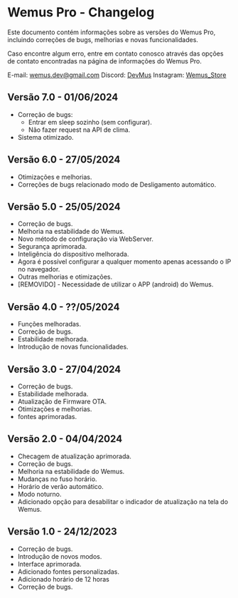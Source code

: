 # Wemus Pro - Changelog

Este documento contém informações sobre as versões do Wemus Pro, incluindo correções de bugs, melhorias e novas funcionalidades.

Caso encontre algum erro, entre em contato conosco através das opções de contato encontradas na página de informações do Wemus Pro. 

E-mail: [wemus.dev@gmail.com](mailto:wemus.dev@gmail.com?subject=Help%20with%20Wemus)
Discord: [DevMus](https://discord.com/users/692385957592432691)
Instagram: [Wemus_Store](https://www.instagram.com/wemus_store)

## Versão 7.0 - 01/06/2024

- Correção de bugs:
  - Entrar em sleep sozinho (sem configurar).
  - Não fazer request na API de clima.
- Sistema otimizado.

  
## Versão 6.0 - 27/05/2024

- Otimizações e melhorias.
- Correções de bugs relacionado modo de Desligamento automático.
  
## Versão 5.0 - 25/05/2024

- Correção de bugs.
- Melhoria na estabilidade do Wemus.
- Novo método de configuração via WebServer.
- Segurança aprimorada.
- Inteligência do dispositivo melhorada.
- Agora é possível configurar a qualquer momento apenas acessando o IP no navegador.
- Outras melhorias e otimizações.
- [REMOVIDO] - Necessidade de utilizar o APP (android) do Wemus.

## Versão 4.0 - ??/05/2024

- Funções melhoradas.
- Correção de bugs.
- Estabilidade melhorada.
- Introdução de novas funcionalidades.

## Versão 3.0 - 27/04/2024

- Correção de bugs.
- Estabilidade melhorada.
- Atualização de Firmware OTA.
- Otimizações e melhorias.
- fontes aprimoradas.

## Versão 2.0 - 04/04/2024

- Checagem de atualização aprimorada.
- Correção de bugs.
- Melhoria na estabilidade do Wemus.
- Mudanças no fuso horário.
- Horário de verão automático.
- Modo noturno.
- Adicionado opção para desabilitar o indicador de atualização na tela do Wemus.

## Versão 1.0 - 24/12/2023

- Correção de bugs.
- Introdução de novos modos.
- Interface aprimorada.
- Adicionado fontes personalizadas.
- Adicionado horário de 12 horas
- Correção de bugs.
